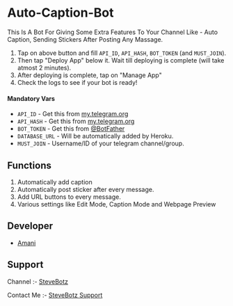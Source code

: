 # Auto-Caption-Bot
This Is A Bot For Giving Some Extra Features To Your Channel Like - Auto Caption, Sending Stickers After Posting Any Massage.

1. Tap on above button and fill `API_ID`, `API_HASH`, `BOT_TOKEN` (and `MUST_JOIN`).
2. Then tap "Deploy App" below it. Wait till deploying is complete (will take atmost 2 minutes).
3. After deploying is complete, tap on "Manage App"
4. Check the logs to see if your bot is ready!


#### Mandatory Vars

- `API_ID` - Get this from [my.telegram.org](https://my.telegram.org/auth)
- `API_HASH` - Get this from [my.telegram.org](https://my.telegram.org/auth)
- `BOT_TOKEN` - Get this from [@BotFather](https://t.me/BotFather)
- `DATABASE_URL` - Will be automatically added by Heroku.
- `MUST_JOIN` - Username/ID of your telegram channel/group.

## Functions

1) Automatically add caption
2) Automatically post sticker after every message.
3) Add URL buttons to every message.
4) Various settings like Edit Mode, Caption Mode and Webpage Preview


## Developer

- [Amani](https://t.me/amani_jii) 

## Support

Channel :- [SteveBotz](https://t.me/steveBotz)

Contact Me :- [SteveBotz Support](https://t.me/SteveBotzsupport)

